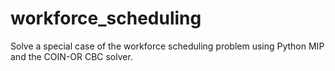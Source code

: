 # workforce_scheduling
Solve a special case of the workforce scheduling problem using Python MIP and the COIN-OR CBC solver.
